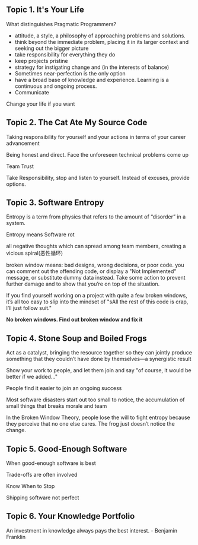 
## Topic 1. It's Your Life
What distinguishes Pragmatic Programmers?
- attitude, a style, a philosophy of approaching problems and solutions.
- think beyond the immediate problem, placing it in its larger context and seeking out the bigger picture
- take responsibility for everything they do
- keep projects pristine
- strategy for instigating change and (in the interests of balance)
- Sometimes near-perfection is the only option
- have a broad base of knowledge and experience. Learning is a continuous and ongoing process.
- Communicate

Change your life if you want

## Topic 2. The Cat Ate My Source Code

Taking responsibility for yourself and your actions in terms of your career advancement

Being honest and direct. Face the unforeseen technical problems come up

Team Trust

Take Responsibility, stop and listen to yourself. Instead of excuses, provide options.


## Topic 3. Software Entropy
Entropy is a term from physics that refers to the amount of “disorder” in a system.

Entropy means Software rot

all negative thoughts which can spread among team members, creating a vicious spiral(恶性循环)

broken window means: bad designs, wrong decisions, or poor code. you can comment out the offending code, or display a "Not Implemented" message, or substitute dummy data instead. Take some action to prevent further damage and to show that you’re on top of the situation.

If you find yourself working on a project with quite a few broken windows, it’s all too easy to slip into the mindset of "sAll the rest of this code is crap, I’ll just follow suit."

**No broken windows. Find out broken window and fix it**

## Topic 4. Stone Soup and Boiled Frogs 
Act as a catalyst, bringing the resource together so they can jointly produce something that they couldn’t have done by
themselves—a synergistic result

Show your work to people, and let them join and say "of course, it would be better if we added..."

People find it easier to join an ongoing success

Most software disasters start out too small to notice, the accumulation of small things that breaks morale and team

In the Broken Window Theory, people lose the will to fight entropy because they perceive that no one
else cares. The frog just doesn’t notice the change.


## Topic 5. Good-Enough Software 
When good-enough software is best

Trade-offs are often involved

Know When to Stop

Shipping software not perfect

## Topic 6. Your Knowledge Portfolio 
An investment in knowledge always pays the best interest. - Benjamin Franklin




